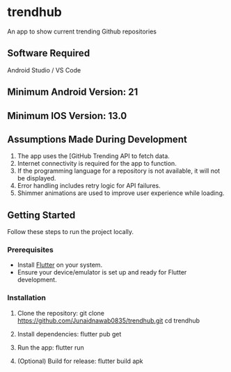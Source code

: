 # trendhub

An app to show current trending Github repositories

## Software Required
Android Studio / VS Code

## Minimum Android Version: 21
## Minimum IOS Version: 13.0


## Assumptions Made During Development

1. The app uses the [GitHub Trending API to fetch data.
2. Internet connectivity is required for the app to function.
3. If the programming language for a repository is not available, it will not be displayed.
4. Error handling includes retry logic for API failures.
5. Shimmer animations are used to improve user experience while loading.

## Getting Started

Follow these steps to run the project locally.

### Prerequisites

- Install [Flutter](https://docs.flutter.dev/get-started/install) on your system.
- Ensure your device/emulator is set up and ready for Flutter development.

### Installation

1. Clone the repository:
   git clone https://github.com/Junaidnawab0835/trendhub.git
   cd trendhub

2. Install dependencies:
   flutter pub get

3. Run the app:
   flutter run

4. (Optional) Build for release:
   flutter build apk


